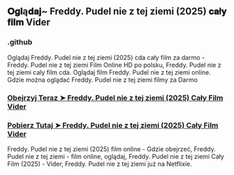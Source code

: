 ## 𝐎𝐠𝐥ą𝐝𝐚𝐣~ Freddy. Pudel nie z tej ziemi (2025) 𝐜𝐚ł𝐲 𝐟𝐢𝐥𝐦 Vider

### .github

Oglądaj Freddy. Pudel nie z tej ziemi (2025) cda cały film za darmo - Freddy. Pudel nie z tej ziemi Film Online HD po polsku, Freddy. Pudel nie z tej ziemi caly film cda. Oglądaj film Freddy. Pudel nie z tej ziemi online. Gdzie można oglądać Freddy. Pudel nie z tej ziemi filmy za Darmo

### [Obejrzyj Teraz ➤ Freddy. Pudel nie z tej ziemi (2025) Cały Film Vider](https://watching4khdmovies.blogspot.com/2025/04/freddy.html)

### [Pobierz Tutaj ➤ Freddy. Pudel nie z tej ziemi (2025) Cały Film Vider](https://watching4khdmovies.blogspot.com/2025/04/freddy.html)

Freddy. Pudel nie z tej ziemi (2025) film online - Gdzie obejrzeć, Freddy. Pudel nie z tej ziemi - film online, oglądaj, Freddy. Pudel nie z tej ziemi Cały Film (2025) - Vider, Freddy. Pudel nie z tej ziemi już na Netflixie.
